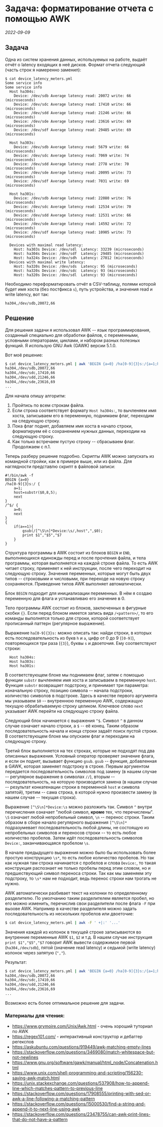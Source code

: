 # **Задача: форматирование отчета с помощью AWK**

_2022-09-09_

## Задача

Одна из систем хранения данных, используемых на работе, выдаёт отчёт о latency входящих в неё дисков. Формат отчета следующий (часть строк я намеренно заменил):

```
$ cat device_latency_meters.yml
Some service info
Some service info
  Host ha304s:
    Device: /dev/sdb Average latency read: 20072 write: 66 (microseconds)
    Device: /dev/sdc Average latency read: 17410 write: 66 (microseconds)
    Device: /dev/sdd Average latency read: 21246 write: 66 (microseconds)
    Device: /dev/sde Average latency read: 23616 write: 69 (microseconds)
    Device: /dev/sdf Average latency read: 29485 write: 69 (microseconds)

  Host ha303s:
    Device: /dev/sdb Average latency read: 5679 write: 66 (microseconds)
    Device: /dev/sdc Average latency read: 7069 write: 74 (microseconds)
    Device: /dev/sdd Average latency read: 2778 write: 70 (microseconds)
    Device: /dev/sde Average latency read: 20095 write: 73 (microseconds)
    Device: /dev/sdf Average latency read: 7031 write: 69 (microseconds)

  Host ha301s:
    Device: /dev/sdb Average latency read: 22080 write: 76 (microseconds)
    Device: /dev/sdc Average latency read: 12534 write: 70 (microseconds)
    Device: /dev/sdd Average latency read: 12531 write: 66 (microseconds)
    Device: /dev/sde Average latency read: 14592 write: 72 (microseconds)
    Device: /dev/sdf Average latency read: 10905 write: 73 (microseconds)

  Devices with maximal read latency:
    Host: ha303s Device: /dev/sdl  Latency: 33239 (microseconds)
    Host: ha304s Device: /dev/sdf  Latency: 29485 (microseconds)
    Host: ha324s Device: /dev/sdh  Latency: 27012 (microseconds)
  Devices with maximal write latency:
    Host: ha320s Device: /dev/sds  Latency: 95 (microseconds)
    Host: ha320s Device: /dev/sdc  Latency: 93 (microseconds)
    Host: ha320s Device: /dev/sdl  Latency: 93 (microseconds)
```

Необходимо переформатировать отчёт в CSV-таблицу, полями которой будет имя хоста (без постфикса `s`), путь устройства, и значения read и write latency, вот так:

```
ha304,/dev/sdb,20072,66
```

## Решение

Для решения задачи я использовал AWK -- язык программирования, созданный специально для обработки файлов, с переменными, условными операторами, циклами, и набором разных полезных функций. Я использую GNU Awk (GAWK) версии 5.1.0.

Вот моё решение:

```bash
$ cat device_latency_meters.yml | awk 'BEGIN {a=0} /ha[0-9]{3}s:/{a=1;host=substr($0,8,5);next} /^$/{a=0;next} {if(a==1){gsub(/[^\S\n]*Device:\s/,host",",$0);print $1","$5","$7}}'
ha304,/dev/sdb,20072,66
ha304,/dev/sdc,17410,66
ha304,/dev/sdd,21246,66
ha304,/dev/sde,23616,69
...
```

Для начала опишу алгоритм:
1. Пройтись по всем строкам файла.
2. Если строка соответствует формату `Host ha304s:`, то вычленяем имя хоста, записываем его в переменную, поднимаем флаг, переходим на следующую строку.
3. Пока флаг поднят, добавляем имя хоста в начало строки, форматируем её с сохранением нужных данных, переходим на следующую строку.
4. Как только встречаем пустую строку -- сбрасываем флаг. Продолжаем с п.1.

Теперь разберу решение подробно. Скрипты AWK можно запускать из командной стройки, как в примере выше, или из файла. Для наглядности представлю скрипт в файловой записи:

```
#!/bin/awk -f
BEGIN {a=0}
/ha[0-9]{3}s:/ {
    a=1;
    host=substr($0,8,5);
    next
}
/^$/ {
    a=0;
    next
}
{
    if(a==1){
        gsub(/[^\S\n]*Device:\s/,host",",$0);
        print $1","$5","$7
    }
}
```

Структура программы в AWK состоит из блоков `BEGIN` и `END`, выполняющихся единожды перед и после прочтения файла, и тела программы, которая выполняется на каждой строке файла. То есть AWK читает строку, применяет к ней инструкции, после чего переходит на следующую строку. Значения переменных, которые могут быть двух типов -- строковыми и числовыми, при переходе на новую строку сохраняются. Приведение типов AWK выполняет автоматически.

Блок `BEGIN` подходит для инициализации переменных. В нём я создаю переменную для флага и устанавливаю его значение в 0.

Тело программы AWK состоит из блоков, заключенных в фигурные скобки `{}`. Если перед блоком имеется запись вида `/<pattern>/`, то его команды выполнятся только для строки, которой соответствует прописанный паттерн (регулярное выражение). 

Выражение `ha[0-9]{3}s:` можно описать так: найди строки, в которых есть последовательность из букв `h` и `a`, цифр от 0 до 9 (`[0-9]`), повторяющихся три раза (`{3}`), буквы `s` и двоеточия. Ему соответствуют строки:

```
  Host ha304s:
  Host ha303s:
  Host ha301s:
```

В соответствующем блоке мы поднимаем флаг, затем с помощью функции `substr` вычленяем имя хоста и записываем в переменную `host`. Функция `substr` возвращает подстроку, и принимает три параметра: изначальную строку, позицию символа -- начала подстроки, количество символов в подстроке. Здесь в качестве первого аргумента мы указываем `$0` -- внутреннюю переменную AWK, содержащую текущую обрабатываемую строку целиком. Ключевое слово `next` указывает AWK перейти на следующую строку файла.

Следующий блок начинается с выражения `^$`. Символ `^` в данном случае означает начало строки, а `$` -- её конец. Таким образом последовательность начала и конца строки задаёт поиск пустой строки. В соответствующем блоке мы опускаем флаг и переходим на следующую строку. 

Третий блок выполняется на тех строках, которые не подходят под два описанных выражения. Условный оператор проверяет значение флага, и если он поднят, вызывает функцию `gsub`. `gsub` -- функция, добавленная в GAWK, которая заменяет подстроку в строке. Первым аргументом передается последовательность символов под замену (в нашем случае -- регулярное выражение в символах `//`), вторым -- последовательность, на которую производится замена (в нашем случае -- результат конкатенации строки в переменной `host` и символа запятой), третим -- сама строка, в которой нужно произвести замену (в нашем случае -- текущая строка). 

Выражение `[^\S\n]*Device:\s` можно разложить так. Символ `^` внутри перечисления означает "любой символ, **кроме** тех, что перечислены". `\S` означает любой непробельный символ, `\n` -- перенос строки. Таким образом в сборе начало регулярного выражения `[^\S\n]*` подразумевает последовательность любой длины, не состоящую из непробельных символов и переносов строки -- то есть любое количество пробелов. Затем идёт последовательность символов `Device:`, заканчивающаяся пробелом `\s`.

В начале предыдущего выражения можно было бы использовать более простую конструкцию `\s*`, то есть любое количество пробелов. Но так как нужная там строка начинается с пробелов и слова `Device:`, то такая конструкция распознает не только пробелы перед этим словом, но и предшествующий символ переноса строки. Так как мы заменяем эту подстроку, то `\s*` нам не подходит, ведь перенос строки нам трогать не нужно.

AWK автоматически разбивает текст на колонки по определенному разделителю. По умолчанию таким разделителем является пробел, но его можно изменить, перечислив свои разделители после флага `-F` при вызове AWK. Например в качестве разделителя можно задать последовательность из нескольких пробелов или двоеточие:

```bash
$ cat device_latency_meters.yml | awk -F ' +|:' '...'
```

Значения каждой из колонок в текущей строке записываются во внутренние переменные AWK `$1`, `$2` и т.д. В нашем случае инструкция `print $1","$5","$7` говорит AWK вывести содержимое первой (`ha304,/dev/sdb`), пятой (значение read latency) и седьмой (write latency) колонок через запятую (`","`).

Результат:

```bash
$ cat device_latency_meters.yml | awk 'BEGIN {a=0} /ha[0-9]{3}s:/{a=1;host=substr($0,8,5);next} /^$/{a=0;next} {if(a==1){gsub(/[^\S\n]*Device:\s/,host",",$0);print $1","$5","$7}}'
ha304,/dev/sdb,20072,66
ha304,/dev/sdc,17410,66
ha304,/dev/sdd,21246,66
ha304,/dev/sde,23616,69
...
```

Возможно есть более оптимальное решение для задачи.

### Материалы для чтения:
* <https://www.grymoire.com/Unix/Awk.html> - очень хороший туториал по AWK
* <https://regex101.com/> - интерактивный конструктор и дебаггер регекспов
* <https://askubuntu.com/questions/919449/awk-matching-empty-lines>
* <https://stackoverflow.com/questions/3469080/match-whitespace-but-not-newlines>
* <https://www.gnu.org/software/gawk/manual/html_node/Concatenation.html>
* <https://www.unix.com/shell-programming-and-scripting/156230-saving-awk-match.html>
* <https://unix.stackexchange.com/questions/537908/how-to-append-line-which-matches-pattern-to-previous-line>
* <https://stackoverflow.com/questions/17908555/printing-with-sed-or-awk-a-line-following-a-matching-pattern>
* <https://stackoverflow.com/questions/15000530/find-a-string-and-append-it-to-next-line-using-awk>
* <https://stackoverflow.com/questions/23478755/can-awk-print-lines-that-do-not-have-a-pattern>
